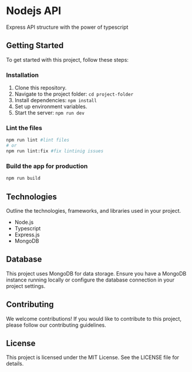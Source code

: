 # Nodejs API

Express API structure with the power of typescript

## Getting Started

To get started with this project, follow these steps:

### Installation

1. Clone this repository.
2. Navigate to the project folder: `cd project-folder`
3. Install dependencies: `npm install`
4. Set up environment variables.
5. Start the server: `npm run dev`

### Lint the files

```bash
npm run lint #lint files
# or
npm run lint:fix #fix lintinig issues

```

### Build the app for production

```bash
npm run build
```

## Technologies

Outline the technologies, frameworks, and libraries used in your project.

- Node.js
- Typescript
- Express.js
- MongoDB

## Database

This project uses MongoDB for data storage. Ensure you have a MongoDB instance running locally or configure the database connection in your project settings.

## Contributing

We welcome contributions! If you would like to contribute to this project, please follow our contributing guidelines.

## License

This project is licensed under the MIT License. See the LICENSE file for details.

